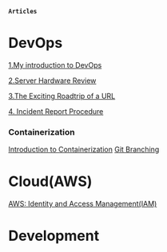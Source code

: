 **`Articles`**

# DevOps
[1.My introduction to DevOps](https://alexnduta.netlify.app/posts/intro/)

[2.Server Hardware Review](https://alexnduta.netlify.app/posts/1-hardware-review/)

[3.The Exciting Roadtrip of a URL](https://alexnduta.netlify.app/posts/url-road-trip/)

[4. Incident Report Procedure](https://alexnduta.netlify.app/posts/incident-report-procedure/)
### Containerization
[Introduction to Containerization](https://alexnduta.netlify.app/posts/containerrisation/)
[Git Branching]()
# Cloud(AWS)
[AWS: Identity and Access Management(IAM)](https://alexnduta.netlify.app/posts/aws-securityiam/)


# Development
